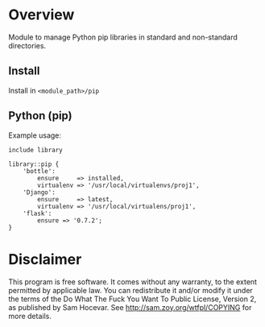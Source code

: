 Overview
========

Module to manage Python pip libraries in standard and non-standard directories.


Install
-------

Install in `<module_path>/pip`


Python (pip)
------------

Example usage:

    include library

    library::pip {
        'bottle':
            ensure     => installed,
            virtualenv => '/usr/local/virtualenvs/proj1',
        'Django':
            ensure     => latest,
            virtualenv => '/usr/local/virtualens/proj1',
        'flask':
            ensure => '0.7.2';
    }


Disclaimer
==========

This program is free software. It comes without any warranty, to
the extent permitted by applicable law. You can redistribute it
and/or modify it under the terms of the Do What The Fuck You Want
To Public License, Version 2, as published by Sam Hocevar. See
<http://sam.zoy.org/wtfpl/COPYING> for more details.


